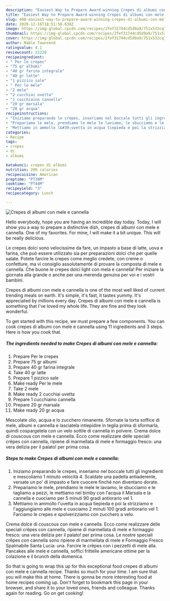 ```yaml
---
description: "Easiest Way to Prepare Award-winning Crepes di albumi con mele e cannella"
title: "Easiest Way to Prepare Award-winning Crepes di albumi con mele e cannella"
slug: 400-easiest-way-to-prepare-award-winning-crepes-di-albumi-con-mele-e-cannella
date: 2020-12-16T18:51:56.638Z
image: https://img-global.cpcdn.com/recipes/2fef31744cd5d9a9/751x532cq70/crepes-di-albumi-con-mele-e-cannella-recipe-main-photo.jpg
thumbnail: https://img-global.cpcdn.com/recipes/2fef31744cd5d9a9/751x532cq70/crepes-di-albumi-con-mele-e-cannella-recipe-main-photo.jpg
cover: https://img-global.cpcdn.com/recipes/2fef31744cd5d9a9/751x532cq70/crepes-di-albumi-con-mele-e-cannella-recipe-main-photo.jpg
author: Mable Townsend
ratingvalue: 4.1
reviewcount: 22220
recipeingredient:
- " Per le crepes"
- "75 gr albumi"
- "40 gr farina integrale"
- "40 gr latte"
- "1 pizzico sale"
- " Per le mele"
- "2 mele"
- "2 cucchiai uvetta"
- "1 cucchiaino cannella"
- "20 gr marsala"
- "20 gr acqua"
recipeinstructions:
- "Iniziamo preparando le crepes, inseriamo nel boccale tutti gli ingredienti e mescoliamo 1 minuto velocità 4. Scaldate una padella antiaderente, versate un po&#39; di impasto e fare cuocere finché non diventano dorate."
- "Prepariamo le mele, prendiamo le mele le laviamo, le sbucciamo e le tagliamo a pezzi, le mettiamo nel bimby con l&#39;acqua il Marsala e la cannella e cuociamo per 5 minuti 90 gradi antiorario vel 1."
- "Mettiamo in ammollo l&#39;uvetta in acqua tiepieda e poi la strizziamo e l&#39;aggiungiamo alle mele e cuociamo 2 minuti 100 gradi antiorario vel 1. Farciamo le crepes e spolverizziamo con zucchero a velo."
categories:
- Recipe
tags:
- crepes
- di
- albumi

katakunci: crepes di albumi 
nutrition: 209 calories
recipecuisine: American
preptime: "PT38M"
cooktime: "PT44M"
recipeyield: "3"
recipecategory: Lunch

---
```



![Crepes di albumi con mele e cannella](https://img-global.cpcdn.com/recipes/2fef31744cd5d9a9/751x532cq70/crepes-di-albumi-con-mele-e-cannella-recipe-main-photo.jpg)

Hello everybody, hope you are having an incredible day today. Today, I will show you a way to prepare a distinctive dish, crepes di albumi con mele e cannella. One of my favorites. For mine, I will make it a bit unique. This will be really delicious.

Le crepes dolci sono velocissime da fare, un impasto a base di latte, uova e farina, che può essere utilizzato sia per preparazioni dolci che per quelle salate. Potete farcire le crepes come meglio credete, con creme o confetture, ma vi consiglio assolutamente di provare la composta di mele e cannella. Che buone le crepes dolci light con mela e cannella! Per iniziare la giornata alla grande o anche per una merenda genuina per voi e i vostri bambini.

Crepes di albumi con mele e cannella is one of the most well liked of current trending meals on earth. It's simple, it's fast, it tastes yummy. It's appreciated by millions every day. Crepes di albumi con mele e cannella is something that I've loved my whole life. They are fine and they look wonderful.


To get started with this recipe, we must prepare a few components. You can cook crepes di albumi con mele e cannella using 11 ingredients and 3 steps. Here is how you cook that.

<!--inarticleads1-->

##### The ingredients needed to make Crepes di albumi con mele e cannella:

1. Prepare  Per le crepes
1. Prepare 75 gr albumi
1. Prepare 40 gr farina integrale
1. Take 40 gr latte
1. Prepare 1 pizzico sale
1. Make ready  Per le mele
1. Take 2 mele
1. Make ready 2 cucchiai uvetta
1. Prepare 1 cucchiaino cannella
1. Prepare 20 gr marsala
1. Make ready 20 gr acqua


Mescolate olio, acqua e lo zucchero rimanente. Sfornate la torta soffice di mele, albumi e cannella e lasciatela intiepidire in teglia prima di sformarla, quindi cospargetela con un velo sottile di cannella in polvere. Crema dolce di couscous con mele e cannella. Ecco come realizzare delle speciali crêpes con cannella, ripiene di marmellata di mele e formaggio fresco: una vera delizia per il palato! per prima cosa. 

<!--inarticleads2-->

##### Steps to make Crepes di albumi con mele e cannella:

1. Iniziamo preparando le crepes, inseriamo nel boccale tutti gli ingredienti e mescoliamo 1 minuto velocità 4. Scaldate una padella antiaderente, versate un po&#39; di impasto e fare cuocere finché non diventano dorate.
1. Prepariamo le mele, prendiamo le mele le laviamo, le sbucciamo e le tagliamo a pezzi, le mettiamo nel bimby con l&#39;acqua il Marsala e la cannella e cuociamo per 5 minuti 90 gradi antiorario vel 1.
1. Mettiamo in ammollo l&#39;uvetta in acqua tiepieda e poi la strizziamo e l&#39;aggiungiamo alle mele e cuociamo 2 minuti 100 gradi antiorario vel 1. Farciamo le crepes e spolverizziamo con zucchero a velo.


Crema dolce di couscous con mele e cannella. Ecco come realizzare delle speciali crêpes con cannella, ripiene di marmellata di mele e formaggio fresco: una vera delizia per il palato! per prima cosa. Le nostre speciali crêpes con cannella sono ripiene di marmellata di mele e Formaggio Fresco Spalmabile Santa Lucia: una. Farcire le crêpes con i pezzetti di mele alla. Pancakes alle mele e cannella, soffici frittelle americane ottime per la colazione e il brunch della domenica. 

So that is going to wrap this up for this exceptional food crepes di albumi con mele e cannella recipe. Thanks so much for your time. I am sure that you will make this at home. There is gonna be more interesting food at home recipes coming up. Don't forget to bookmark this page in your browser, and share it to your loved ones, friends and colleague. Thanks again for reading. Go on get cooking!
